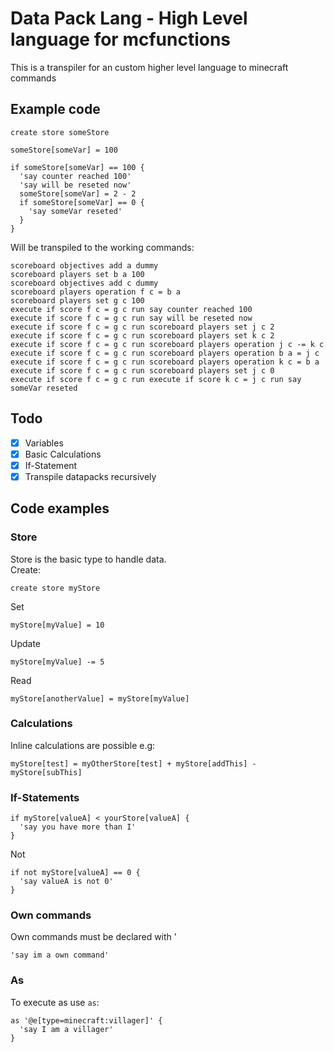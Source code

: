# Data Pack Lang - High Level language for mcfunctions
This is a transpiler for an custom higher level language to minecraft commands
## Example code
```
create store someStore

someStore[someVar] = 100

if someStore[someVar] == 100 {
  'say counter reached 100'
  'say will be reseted now'
  someStore[someVar] = 2 - 2
  if someStore[someVar] == 0 {
    'say someVar reseted'
  }
}
```
Will be transpiled to the working commands:
```
scoreboard objectives add a dummy
scoreboard players set b a 100
scoreboard objectives add c dummy
scoreboard players operation f c = b a
scoreboard players set g c 100
execute if score f c = g c run say counter reached 100
execute if score f c = g c run say will be reseted now
execute if score f c = g c run scoreboard players set j c 2
execute if score f c = g c run scoreboard players set k c 2
execute if score f c = g c run scoreboard players operation j c -= k c
execute if score f c = g c run scoreboard players operation b a = j c
execute if score f c = g c run scoreboard players operation k c = b a
execute if score f c = g c run scoreboard players set j c 0
execute if score f c = g c run execute if score k c = j c run say someVar reseted
```

## Todo
  - [x] Variables
  - [x] Basic Calculations
  - [x] If-Statement
  - [x] Transpile datapacks recursively

## Code examples
### Store
Store is the basic type to handle data.  
Create:
```
create store myStore
```
Set
```
myStore[myValue] = 10
```
Update
```
myStore[myValue] -= 5
```
Read
```
myStore[anotherValue] = myStore[myValue]
```
### Calculations
Inline calculations are possible e.g:
```
myStore[test] = myOtherStore[test] + myStore[addThis] - myStore[subThis]
```

### If-Statements
```
if myStore[valueA] < yourStore[valueA] {
  'say you have more than I'
}
```
Not
```
if not myStore[valueA] == 0 {
  'say valueA is not 0'
}
```

### Own commands
Own commands must be declared with '
```
'say im a own command'
```

### As
To execute as use `as`:
```
as '@e[type=minecraft:villager]' {
  'say I am a villager'
}
```